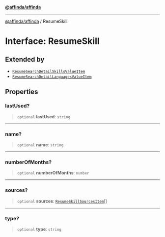 [**@affinda/affinda**](../README.md)

***

[@affinda/affinda](../globals.md) / ResumeSkill

# Interface: ResumeSkill

## Extended by

- [`ResumeSearchDetailSkillsValueItem`](ResumeSearchDetailSkillsValueItem.md)
- [`ResumeSearchDetailLanguagesValueItem`](ResumeSearchDetailLanguagesValueItem.md)

## Properties

### lastUsed?

> `optional` **lastUsed**: `string`

***

### name?

> `optional` **name**: `string`

***

### numberOfMonths?

> `optional` **numberOfMonths**: `number`

***

### sources?

> `optional` **sources**: [`ResumeSkillSourcesItem`](ResumeSkillSourcesItem.md)[]

***

### type?

> `optional` **type**: `string`
